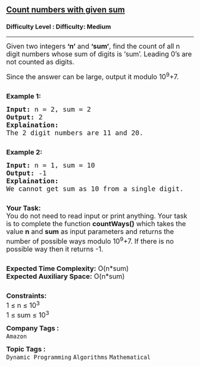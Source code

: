 <h2><a href="https://www.geeksforgeeks.org/problems/count-of-n-digit-numbers-whose-sum-of-digits-equals-to-given-sum0733/1?page=6&difficulty=Medium&status=unsolved&sortBy=submissions">Count numbers with given sum</a></h2><h3>Difficulty Level : Difficulty: Medium</h3><hr><div class="problems_problem_content__Xm_eO"><p><span style="font-size: 18px;">Given two integers <strong>‘n’</strong> and <strong>‘sum’</strong>, find the count of all n digit numbers whose sum of digits is&nbsp;‘sum’. Leading 0’s are not counted as digits.&nbsp;</span></p>
<p><span style="font-size: 18px;">Since the answer can be large, output it modulo 10<sup>9</sup>+7.</span></p>
<p><br><strong><span style="font-size: 18px;">Example 1:</span></strong></p>
<pre><span style="font-size: 18px;"><strong>Input:</strong> n = 2, sum = 2
<strong>Output:</strong> 2
<strong>Explaination:</strong> 
The 2 digit numbers are 11 and 20.</span></pre>
<p><br><strong><span style="font-size: 18px;">Example 2:</span></strong></p>
<pre><span style="font-size: 18px;"><strong>Input:</strong> n = 1, sum = 10
<strong>Output:</strong> -1
<strong>Explaination:</strong> 
We cannot get sum as 10 from a single digit.</span></pre>
<p><br><span style="font-size: 18px;"><strong>Your Task:</strong><br>You do not need to read input or print anything. Your task is to complete the function <strong>countWays()</strong> which takes the value <strong>n</strong> and <strong>sum</strong> as input parameters and returns the number of possible ways modulo 10<sup>9</sup>+7. If there is no possible way then it returns -1.</span></p>
<p><br><span style="font-size: 18px;"><strong>Expected Time Complexity:</strong> O(n*sum)<br><strong>Expected Auxiliary Space:</strong> O(n*sum)</span></p>
<p><br><span style="font-size: 18px;"><strong>Constraints:</strong><br>1 ≤ n ≤ 10<sup>3</sup><br>1 ≤ sum ≤ 10<sup>3</sup></span></p></div><p><span style=font-size:18px><strong>Company Tags : </strong><br><code>Amazon</code>&nbsp;<br><p><span style=font-size:18px><strong>Topic Tags : </strong><br><code>Dynamic Programming</code>&nbsp;<code>Algorithms</code>&nbsp;<code>Mathematical</code>&nbsp;
